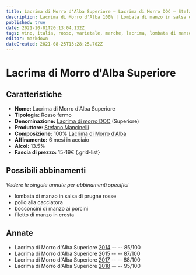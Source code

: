 ```yaml
---
title: Lacrima di Morro d'Alba Superiore – Lacrima di Morro DOC – Stefano Mancinelli – Marche (IT) – 15-19€ – 3★-5★
description: Lacrima di Morro d'Alba 100% | Lombata di manzo in salsa di prugne rosse – Pollo alla cacciatora – Bocconcini di manzo ai porcini – Filetto di manzo in crosta
published: true
date: 2021-10-01T20:13:04.132Z
tags: vino, italia, rosso, varietale, marche, lacrima, lombata di manzo in salsa di prugne rosse, pollo alla cacciatora, bocconcini di manzo ai porcini, filetto di manzo in crosta, 5 stelle, 15-19€
editor: markdown
dateCreated: 2021-08-25T13:28:25.702Z
---
```


# Lacrima di Morro d'Alba Superiore

## Caratteristiche
- **Nome:** Lacrima di Morro d'Alba Superiore
- **Tipologia:** Rosso fermo
- **Denominazione:** [Lacrima di morro DOC](/denominazioni/Italia/Marche/DOC/Lacrima-di-morro) (Superiore)
- **Produttore:** [Stefano Mancinelli](/produttori/Italia/Marche/Stefano-Mancinelli) 
- **Composizione:** 100% [Lacrima di Morro d'Alba](/vitigni/Italia/bacca-nera/lacrima-di-morro-d-alba)
- **Affinamento:** 6 mesi in acciaio
- **Alcol:** 13.5%
- **Fascia di prezzo:** 15-19€
{.grid-list}



## Possibili abbinamenti
*Vedere le singole annate per abbinamenti specifici*

- lombata di manzo in salsa di prugne rosse
- pollo alla cacciatora
- bocconcini di manzo ai porcini
- filetto di manzo in crosta

## Annate
- Lacrima di Morro d'Alba Superiore [2014](/vini/Italia/Marche/Stefano-Mancinelli/Lacrima-di-Morro-d-Alba-Superiore/2014) -- <span class="star-3"></span> -- 85/100
- Lacrima di Morro d'Alba Superiore [2015](/vini/Italia/Marche/Stefano-Mancinelli/Lacrima-di-Morro-d-Alba-Superiore/2015) -- <span class="star-3"></span> -- 87/100
- Lacrima di Morro d'Alba Superiore [2017](/vini/Italia/Marche/Stefano-Mancinelli/Lacrima-di-Morro-d-Alba-Superiore/2017) -- <span class="star-3"></span> -- 88/100
- Lacrima di Morro d'Alba Superiore [2018](/vini/Italia/Marche/Stefano-Mancinelli/Lacrima-di-Morro-d-Alba-Superiore/2018) -- <span class="star-5"></span> -- 95/100


